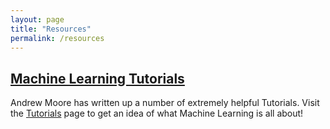 ```yaml
---
layout: page
title: "Resources"
permalink: /resources
---
```


## [Machine Learning Tutorials](/tutorials)

Andrew Moore has written up a number of extremely helpful Tutorials. Visit the <a href="{{ base.url | prepend: site.url }}/tutorials">Tutorials</a> page to get an idea of what Machine Learning is all about!
